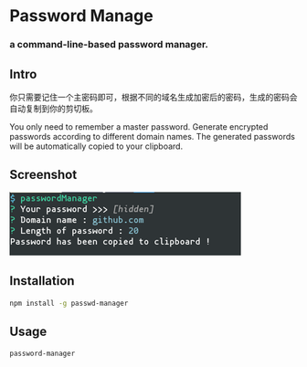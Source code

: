# Password Manage

### a command-line-based password manager.



## Intro

你只需要记住一个主密码即可，根据不同的域名生成加密后的密码，生成的密码会自动复制到你的剪切板。

You only need to remember a master password. Generate encrypted passwords according to different domain names. The generated passwords will be automatically copied to your clipboard.



## Screenshot

![screenshot](./Screenshot.png)



## Installation

```bash
npm install -g passwd-manager
```



## Usage

```bash
password-manager
```

